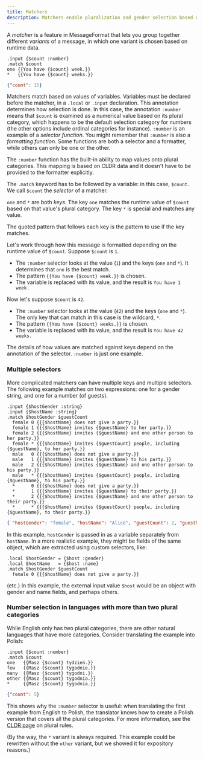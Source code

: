 ```yaml
---
title: Matchers
description: Matchers enable pluralization and gender selection based on message values.
---
```


A _matcher_ is a feature in MessageFormat that lets you group together different _variants_ of a message, in which one variant is chosen based on runtime data.

<mf2-interactive>

```mf2
.input {$count :number}
.match $count
one {{You have {$count} week.}}
*   {{You have {$count} weeks.}}
```

```json
{"count": 15}
```

</mf2-interactive>

Matchers match based on values of variables. Variables must be declared before the matcher, in a `.local` or `.input` declaration. This annotation determines how selection is done. In this case, the annotation `:number` means that `$count` is examined as a numerical value based on its plural category, which happens to be the default selection category for numbers (the other options include ordinal categories for instance). `:number` is an example of a _selector function_. You might remember that `:number` is also a _formatting function_. Some functions are both a selector and a formatter, while others can only be one or the other.

The `:number` function has the built-in ability to map values onto plural categories. This mapping is based on CLDR data and it doesn't have to be provided to the formatter explicitly.

The `.match` keyword has to be followed by a variable: in this case, `$count`. We call `$count` the _selector_ of a matcher.

`one` and `*` are both _keys_. The key `one` matches the runtime value of `$count` based on that value's plural category. The key `*` is special and matches any value.

The quoted pattern that follows each key is the pattern to use if the key matches.

Let's work through how this message is formatted depending on the runtime value of `$count`. Suppose `$count` is `1`.
* The `:number` selector looks at the value (`1`) and the keys (`one` and `*`). It determines that `one` is the best match.
* The pattern `{{You have {$count} week.}}` is chosen.
* The variable is replaced with its value, and the result is `You have 1 week.`

Now let's suppose `$count` is `42`.
* The `:number` selector looks at the value (`42`) and the keys (`one` and `*`). The only key that can match in this case is the wildcard, `*`.
* The pattern `{{You have {$count} weeks.}}` is chosen.
* The variable is replaced with its value, and the result is `You have 42 weeks.`

The details of how values are matched against keys depend on the annotation of the selector. `:number` is just one example.

### Multiple selectors

More complicated matchers can have multiple keys and multiple selectors.
The following example matches on two expressions: one for a gender string,
and one for a number (of guests).

<mf2-interactive>

```mf2
.input {$hostGender :string}
.input {$hostName :string}
.match $hostGender $guestCount
  female 0 {{{$hostName} does not give a party.}}
  female 1 {{{$hostName} invites {$guestName} to her party.}}
  female 2 {{{$hostName} invites {$guestName} and one other person to her party.}}
  female * {{{$hostName} invites {$guestCount} people, including {$guestName}, to her party.}}
  male   0 {{{$hostName} does not give a party.}}
  male   1 {{{$hostName} invites {$guestName} to his party.}}
  male   2 {{{$hostName} invites {$guestName} and one other person to his party.}}
  male   * {{{$hostName} invites {$guestCount} people, including {$guestName}, to his party.}}
  *      0 {{{$hostName} does not give a party.}}
  *      1 {{{$hostName} invites {$guestName} to their party.}}
  *      2 {{{$hostName} invites {$guestName} and one other person to their party.}}
  *      * {{{$hostName} invites {$guestCount} people, including {$guestName}, to their party.}}
```

```json
{ "hostGender": "female", "hostName": "Alice", "guestCount": 2, "guestName": "Bob" }
```
</mf2-interactive>


In this example, `hostGender` is passed in as a variable separately from `hostName`.
In a more realistic example, they might be fields of the same object, which are
extracted using custom selectors, like:

```mf2
.local $hostGender = {$host :gender}
.local $hostName   = {$host :name}
.match $hostGender $guestCount
  female 0 {{{$hostName} does not give a party.}}
```

(etc.) In this example, the external input value `$host` would be an object
with gender and name fields, and perhaps others.

### Number selection in languages with more than two plural categories

While English only has two plural categories, there are other natural languages that
have more categories. Consider translating the example into Polish:

<mf2-interactive>

```mf2
.input {$count :number}
.match $count
one   {{Masz {$count} tydzień.}}
few   {{Masz {$count} tygodnie.}}
many  {{Masz {$count} tygodni.}}
other {{Masz {$count} tygodnia.}}
*     {{Masz {$count} tygodnia.}}
```

```json
{"count": 5}
```

</mf2-interactive>

This shows why the `:number` selector is useful: when translating the first example
from English to Polish, the translator knows how to create a Polish version
that covers all the plural categories. For more information, see the
[CLDR page](https://cldr.unicode.org/index/cldr-spec/plural-rules) on plural rules.

(By the way, the `*` variant is always required. This example could be rewritten
without the `other` variant, but we showed it for expository reasons.)
